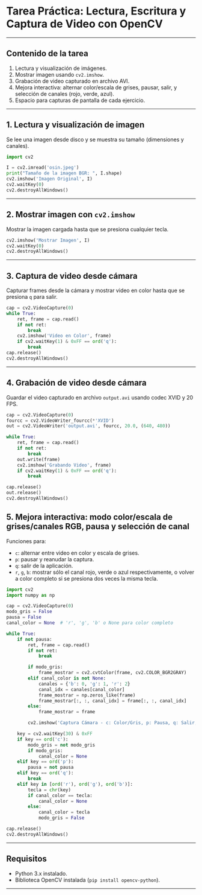 
# Tarea Práctica: Lectura, Escritura y Captura de Video con OpenCV
---

## Contenido de la tarea

1. Lectura y visualización de imágenes.
2. Mostrar imagen usando `cv2.imshow`.
3. Grabación de video capturado en archivo AVI.
4. Mejora interactiva: alternar color/escala de grises, pausar, salir, y selección de canales (rojo, verde, azul).
5. Espacio para capturas de pantalla de cada ejercicio.

---

## 1. Lectura y visualización de imagen

Se lee una imagen desde disco y se muestra su tamaño (dimensiones y canales).

```python
import cv2

I = cv2.imread('osin.jpeg')
print("Tamaño de la imagen BGR: ", I.shape)
cv2.imshow('Imagen Original', I)
cv2.waitKey(0)
cv2.destroyAllWindows()
```

---

## 2. Mostrar imagen con `cv2.imshow`

Mostrar la imagen cargada hasta que se presiona cualquier tecla.

```python
cv2.imshow('Mostrar Imagen', I)
cv2.waitKey(0)
cv2.destroyAllWindows()
```

---

## 3. Captura de video desde cámara

Capturar frames desde la cámara y mostrar video en color hasta que se presiona `q` para salir.

```python
cap = cv2.VideoCapture(0)
while True:
    ret, frame = cap.read()
    if not ret:
        break
    cv2.imshow('Video en Color', frame)
    if cv2.waitKey(1) & 0xFF == ord('q'):
        break
cap.release()
cv2.destroyAllWindows()
```

---

## 4. Grabación de video desde cámara

Guardar el video capturado en archivo `output.avi` usando codec XVID y 20 FPS.

```python
cap = cv2.VideoCapture(0)
fourcc = cv2.VideoWriter_fourcc(*'XVID')
out = cv2.VideoWriter('output.avi', fourcc, 20.0, (640, 480))

while True:
    ret, frame = cap.read()
    if not ret:
        break
    out.write(frame)
    cv2.imshow('Grabando Video', frame)
    if cv2.waitKey(1) & 0xFF == ord('q'):
        break

cap.release()
out.release()
cv2.destroyAllWindows()
```

## 5. Mejora interactiva: modo color/escala de grises/canales RGB, pausa y selección de canal

Funciones para:

* `c`: alternar entre video en color y escala de grises.
* `p`: pausar y reanudar la captura.
* `q`: salir de la aplicación.
* `r`, `g`, `b`: mostrar sólo el canal rojo, verde o azul respectivamente, o volver a color completo si se presiona dos veces la misma tecla.

```python
import cv2
import numpy as np

cap = cv2.VideoCapture(0)
modo_gris = False
pausa = False
canal_color = None  # 'r', 'g', 'b' o None para color completo

while True:
    if not pausa:
        ret, frame = cap.read()
        if not ret:
            break

        if modo_gris:
            frame_mostrar = cv2.cvtColor(frame, cv2.COLOR_BGR2GRAY)
        elif canal_color is not None:
            canales = {'b': 0, 'g': 1, 'r': 2}
            canal_idx = canales[canal_color]
            frame_mostrar = np.zeros_like(frame)
            frame_mostrar[:, :, canal_idx] = frame[:, :, canal_idx]
        else:
            frame_mostrar = frame

        cv2.imshow('Captura Cámara - c: Color/Gris, p: Pausa, q: Salir, r/g/b: Canales', frame_mostrar)

    key = cv2.waitKey(30) & 0xFF
    if key == ord('c'):
        modo_gris = not modo_gris
        if modo_gris:
            canal_color = None
    elif key == ord('p'):
        pausa = not pausa
    elif key == ord('q'):
        break
    elif key in [ord('r'), ord('g'), ord('b')]:
        tecla = chr(key)
        if canal_color == tecla:
            canal_color = None
        else:
            canal_color = tecla
            modo_gris = False

cap.release()
cv2.destroyAllWindows()
```

---

## Requisitos

* Python 3.x instalado.
* Biblioteca OpenCV instalada (`pip install opencv-python`).

---

